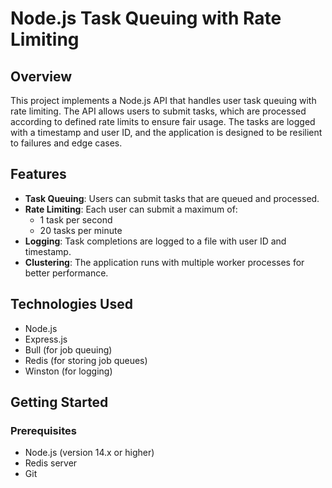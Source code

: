 # Node.js Task Queuing with Rate Limiting

## Overview
This project implements a Node.js API that handles user task queuing with rate limiting. The API allows users to submit tasks, which are processed according to defined rate limits to ensure fair usage. The tasks are logged with a timestamp and user ID, and the application is designed to be resilient to failures and edge cases.

## Features
- **Task Queuing**: Users can submit tasks that are queued and processed.
- **Rate Limiting**: Each user can submit a maximum of:
  - 1 task per second
  - 20 tasks per minute
- **Logging**: Task completions are logged to a file with user ID and timestamp.
- **Clustering**: The application runs with multiple worker processes for better performance.

## Technologies Used
- Node.js
- Express.js
- Bull (for job queuing)
- Redis (for storing job queues)
- Winston (for logging)

## Getting Started

### Prerequisites
- Node.js (version 14.x or higher)
- Redis server
- Git


